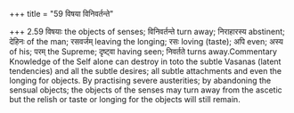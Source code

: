 +++
title = "59 विषया विनिवर्तन्ते"

+++
2.59 विषयाः the objects of senses; विनिवर्तन्ते turn away; निराहारस्य
abstinent; देहिनः of the man; रसवर्जम् leaving the longing; रसः loving
(taste); अपि even; अस्य of his; परम् the Supreme; दृष्ट्वा having seen;
निवर्तते turns away.Commentary Knowledge of the Self alone can destroy
in toto the subtle Vasanas (latent tendencies) and all the subtle
desires; all subtle attachments and even the longing for objects. By
practising severe austerities; by abandoning the sensual objects; the
objects of the senses may turn away from the ascetic but the relish or
taste or longing for the objects will still remain.
